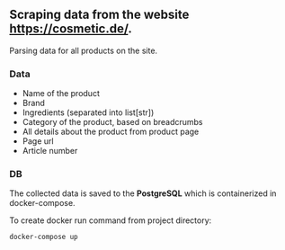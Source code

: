 ## Scraping data from the website https://cosmetic.de/.
Parsing data for all products on the site.

### Data
- Name of the product
- Brand
- Ingredients (separated into list[str])
- Category of the product, based on breadcrumbs
- All details about the product from product page 
- Page url
- Article number

### DB
The collected data is saved to the **PostgreSQL** which is containerized in docker-compose.

To create docker run command from project directory:

`docker-compose up`

